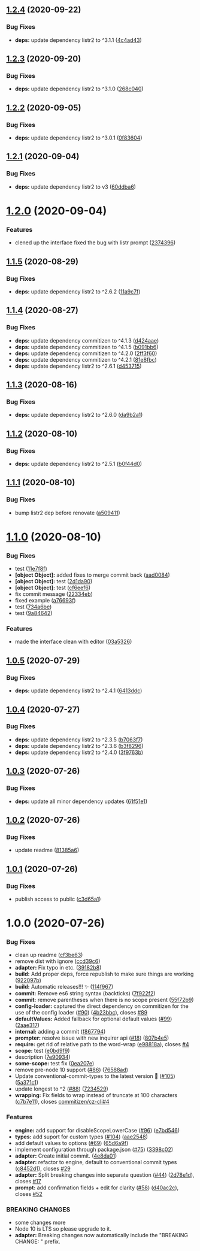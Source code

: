 ## [1.2.4](https://github.com/cenk1cenk2/cz-cc/compare/v1.2.3...v1.2.4) (2020-09-22)


### Bug Fixes

* **deps:** update dependency listr2 to ^3.1.1 ([4c4ad43](https://github.com/cenk1cenk2/cz-cc/commit/4c4ad4317174cc18a5c5efac7adf42de9e6fd7d2))

## [1.2.3](https://github.com/cenk1cenk2/cz-cc/compare/v1.2.2...v1.2.3) (2020-09-20)


### Bug Fixes

* **deps:** update dependency listr2 to ^3.1.0 ([268c040](https://github.com/cenk1cenk2/cz-cc/commit/268c0401217de36a2da5b666a06fb1f6b7a5ff52))

## [1.2.2](https://github.com/cenk1cenk2/cz-cc/compare/v1.2.1...v1.2.2) (2020-09-05)


### Bug Fixes

* **deps:** update dependency listr2 to ^3.0.1 ([0f83604](https://github.com/cenk1cenk2/cz-cc/commit/0f8360429e97d7f232f847c2b5418f9e5562c9b3))

## [1.2.1](https://github.com/cenk1cenk2/cz-cc/compare/v1.2.0...v1.2.1) (2020-09-04)


### Bug Fixes

* **deps:** update dependency listr2 to v3 ([60ddba6](https://github.com/cenk1cenk2/cz-cc/commit/60ddba6eb31f87aaf4ccd6b330d3973ecb195206))

# [1.2.0](https://github.com/cenk1cenk2/cz-cc/compare/v1.1.5...v1.2.0) (2020-09-04)


### Features

* clened up the interface fixed the bug with listr prompt ([2374396](https://github.com/cenk1cenk2/cz-cc/commit/23743963ae0006c4939367384452bb04f4fed568))

## [1.1.5](https://github.com/cenk1cenk2/cz-cc/compare/v1.1.4...v1.1.5) (2020-08-29)


### Bug Fixes

* **deps:** update dependency listr2 to ^2.6.2 ([11a9c7f](https://github.com/cenk1cenk2/cz-cc/commit/11a9c7f6c2a22ff9d88ed13cb0858f738d866792))

## [1.1.4](https://github.com/cenk1cenk2/cz-cc/compare/v1.1.3...v1.1.4) (2020-08-27)


### Bug Fixes

* **deps:** update dependency commitizen to ^4.1.3 ([d424aae](https://github.com/cenk1cenk2/cz-cc/commit/d424aae6eecffd9bef490cda6bae290b666e232e))
* **deps:** update dependency commitizen to ^4.1.5 ([b091bb6](https://github.com/cenk1cenk2/cz-cc/commit/b091bb674d7d9b292c5c6fc9a34e7fe62fb0860c))
* **deps:** update dependency commitizen to ^4.2.0 ([2ff3f60](https://github.com/cenk1cenk2/cz-cc/commit/2ff3f60f576990e387f0df1d769ab4536f8daaa2))
* **deps:** update dependency commitizen to ^4.2.1 ([81e8fbc](https://github.com/cenk1cenk2/cz-cc/commit/81e8fbca4ec961257a38b40fcc659108145ffec3))
* **deps:** update dependency listr2 to ^2.6.1 ([d453715](https://github.com/cenk1cenk2/cz-cc/commit/d453715da14995b5ac8bdecb5a67b68cbdd676e1))

## [1.1.3](https://github.com/cenk1cenk2/cz-cc/compare/v1.1.2...v1.1.3) (2020-08-16)


### Bug Fixes

* **deps:** update dependency listr2 to ^2.6.0 ([da9b2a1](https://github.com/cenk1cenk2/cz-cc/commit/da9b2a17813d425f2afba67bec67691b35048897))

## [1.1.2](https://github.com/cenk1cenk2/cz-cc/compare/v1.1.1...v1.1.2) (2020-08-10)


### Bug Fixes

* **deps:** update dependency listr2 to ^2.5.1 ([b0f44d0](https://github.com/cenk1cenk2/cz-cc/commit/b0f44d0cfda9f7c21e6222c39652ef95a16cc612))

## [1.1.1](https://github.com/cenk1cenk2/cz-cc/compare/v1.1.0...v1.1.1) (2020-08-10)


### Bug Fixes

* bump listr2 dep before renovate ([a509411](https://github.com/cenk1cenk2/cz-cc/commit/a509411b86bda40d01dfd7b5cc4a50383ad1d059))

# [1.1.0](https://github.com/cenk1cenk2/cz-cc/compare/v1.0.5...v1.1.0) (2020-08-10)


### Bug Fixes

* test ([11e7f8f](https://github.com/cenk1cenk2/cz-cc/commit/11e7f8fd81cd42877667c49f507cab9efe36c20c))
* **[object Object]:** added fixes to merge commit back ([aad0084](https://github.com/cenk1cenk2/cz-cc/commit/aad00843e478428fd1778a237d9fbe8d1d15528b))
* **[object Object]:** test ([2d1da90](https://github.com/cenk1cenk2/cz-cc/commit/2d1da90c01fdc3eb0b32b53a7c3d2e9a7d8ab709))
* **[object Object]:** test ([cf6eef6](https://github.com/cenk1cenk2/cz-cc/commit/cf6eef6bf07632709cd2c5f3399fb84f5b674d17))
* fix commit message ([22334eb](https://github.com/cenk1cenk2/cz-cc/commit/22334eb0f5a009508fbae24693309439a274e993))
* fixed example ([a76693f](https://github.com/cenk1cenk2/cz-cc/commit/a76693ff2317ac20a6b460dec281c2ed0d7f78f7))
* test ([734a6be](https://github.com/cenk1cenk2/cz-cc/commit/734a6be6cad4a65c533556b16ab8b1e60fe72088))
* test ([9a84642](https://github.com/cenk1cenk2/cz-cc/commit/9a8464226bd368edbb036d711d6448c3962ba5de))


### Features

* made the interface clean with editor ([03a5326](https://github.com/cenk1cenk2/cz-cc/commit/03a5326c0fd2aaf3a064504b665e39a8af023289))

## [1.0.5](https://github.com/cenk1cenk2/cz-cc/compare/v1.0.4...v1.0.5) (2020-07-29)


### Bug Fixes

* **deps:** update dependency listr2 to ^2.4.1 ([6413ddc](https://github.com/cenk1cenk2/cz-cc/commit/6413ddcac49e21c4672ed3cee1959e6d2eb402fd))

## [1.0.4](https://github.com/cenk1cenk2/cz-cc/compare/v1.0.3...v1.0.4) (2020-07-27)


### Bug Fixes

* **deps:** update dependency listr2 to ^2.3.5 ([b7063f7](https://github.com/cenk1cenk2/cz-cc/commit/b7063f73e3b13688e3dbe91fe0b6e5a54a25850b))
* **deps:** update dependency listr2 to ^2.3.6 ([b3f8296](https://github.com/cenk1cenk2/cz-cc/commit/b3f8296d8d225c243da42ef56870033bd98dbd4a))
* **deps:** update dependency listr2 to ^2.4.0 ([3f9763b](https://github.com/cenk1cenk2/cz-cc/commit/3f9763b6b7085c2ce958705251c232f1a6b669f6))

## [1.0.3](https://github.com/cenk1cenk2/cz-cc/compare/v1.0.2...v1.0.3) (2020-07-26)


### Bug Fixes

* **deps:** update all minor dependency updates ([61f51e1](https://github.com/cenk1cenk2/cz-cc/commit/61f51e10984da6d059a80328282d8bc595780525))

## [1.0.2](https://github.com/cenk1cenk2/cz-cc/compare/v1.0.1...v1.0.2) (2020-07-26)


### Bug Fixes

* update readme ([81385a6](https://github.com/cenk1cenk2/cz-cc/commit/81385a613587470a1bc5d6838049aebc43f34e51))

## [1.0.1](https://github.com/cenk1cenk2/cz-cc/compare/v1.0.0...v1.0.1) (2020-07-26)


### Bug Fixes

* publish access to public ([c3d65a1](https://github.com/cenk1cenk2/cz-cc/commit/c3d65a17998b020e25644c508f110e0da2f8c9c0))

# 1.0.0 (2020-07-26)


### Bug Fixes

* clean up readme ([cf3be63](https://github.com/cenk1cenk2/cz-cc/commit/cf3be6303262d6ae3b980dad7e4f0808b498a922))
* remove dist with ignore ([ccd39c6](https://github.com/cenk1cenk2/cz-cc/commit/ccd39c60d98a7426d9564919e77b3374e5487268))
* **adapter:** Fix typo in etc. ([39182b8](https://github.com/cenk1cenk2/cz-cc/commit/39182b81bfe5fcc001466dbe2b58ba8ca622f920))
* **build:** Add proper deps, force republish to make sure things are working ([922097b](https://github.com/cenk1cenk2/cz-cc/commit/922097b4e45ea1ce5dcb6ae5811038da9aade1a8))
* **build:** Automatic releases!!! ✨ ([114f967](https://github.com/cenk1cenk2/cz-cc/commit/114f967a22c86eb35a17cdde5487a8ae6331a698))
* **commit:** Remove es6 string syntax (backticks) ([7f922f2](https://github.com/cenk1cenk2/cz-cc/commit/7f922f2140e09067e16f63e06da3f8878702d5d8))
* **commit:** remove parentheses when there is no scope present ([55f72b9](https://github.com/cenk1cenk2/cz-cc/commit/55f72b9dea9dd3938ef0810cbc9dec54a4d13e34))
* **config-loader:** captured the direct dependency on commitizen for the use of the config loader ([#90](https://github.com/cenk1cenk2/cz-cc/issues/90)) ([4b23bbc](https://github.com/cenk1cenk2/cz-cc/commit/4b23bbce0ce76b4b0f695a1d867f657b851b48f3)), closes [#89](https://github.com/cenk1cenk2/cz-cc/issues/89)
* **defaultValues:** Added fallback for optional default values ([#99](https://github.com/cenk1cenk2/cz-cc/issues/99)) ([2aae317](https://github.com/cenk1cenk2/cz-cc/commit/2aae31746884b0445fee25abbd3dfd974778a007))
* **internal:** adding a commit ([f867794](https://github.com/cenk1cenk2/cz-cc/commit/f86779412fd1a970fcc0bd018b5902b30124d500))
* **prompter:** resolve issue with new inquirer api ([#18](https://github.com/cenk1cenk2/cz-cc/issues/18)) ([807b4e5](https://github.com/cenk1cenk2/cz-cc/commit/807b4e5ddf79348b717f71961c9bee04a037b02b))
* **require:** get rid of relative path to the word-wrap ([e98818a](https://github.com/cenk1cenk2/cz-cc/commit/e98818a229bad67f9003e58d78eb5722cbbe187c)), closes [#4](https://github.com/cenk1cenk2/cz-cc/issues/4)
* **scope:** test ([e0bd9f9](https://github.com/cenk1cenk2/cz-cc/commit/e0bd9f9508b91fd90f5c4c9977af14f88940803f))
* description ([7e90934](https://github.com/cenk1cenk2/cz-cc/commit/7e909348c11f24f8248bf48b68e66607281ec125))
* **some-scope:** test fix ([0ea207e](https://github.com/cenk1cenk2/cz-cc/commit/0ea207e80947c698da31a292440d090013a85ebc))
* remove pre-node 10 support ([#86](https://github.com/cenk1cenk2/cz-cc/issues/86)) ([76588ad](https://github.com/cenk1cenk2/cz-cc/commit/76588adc6eb0c09f684dd9f7359c12492ee69d81))
* Update conventional-commit-types to the latest version 🚀 ([#105](https://github.com/cenk1cenk2/cz-cc/issues/105)) ([5a371c1](https://github.com/cenk1cenk2/cz-cc/commit/5a371c1de7520d18e47705166b5f0574794d094f))
* update longest to ^2 ([#88](https://github.com/cenk1cenk2/cz-cc/issues/88)) ([7234529](https://github.com/cenk1cenk2/cz-cc/commit/7234529b651b396716dfd015631f188524ee4e06))
* **wrapping:** Fix fields to wrap instead of truncate at 100 characters ([c7b7e11](https://github.com/cenk1cenk2/cz-cc/commit/c7b7e11d969c360b5ea09bb90752dd836d421fc6)), closes [commitizen/cz-cli#4](https://github.com/commitizen/cz-cli/issues/4)


### Features

* **engine:** add support for disableScopeLowerCase ([#96](https://github.com/cenk1cenk2/cz-cc/issues/96)) ([e7bd546](https://github.com/cenk1cenk2/cz-cc/commit/e7bd5462966d00acb03aca394836b5427513681c))
* **types:** add suport for custom types ([#104](https://github.com/cenk1cenk2/cz-cc/issues/104)) ([aae2548](https://github.com/cenk1cenk2/cz-cc/commit/aae2548e682683d8637d0ee58bd4e8f320ba3a11))
* add default values to options ([#69](https://github.com/cenk1cenk2/cz-cc/issues/69)) ([65d6a9f](https://github.com/cenk1cenk2/cz-cc/commit/65d6a9f935318398ea120da406d76b78498ca632))
* implement configuration through package.json ([#75](https://github.com/cenk1cenk2/cz-cc/issues/75)) ([3398c02](https://github.com/cenk1cenk2/cz-cc/commit/3398c02207b42133691dac8be21257ee28a0ac4c))
* **adapter:** Create initial commit. ([4e8da01](https://github.com/cenk1cenk2/cz-cc/commit/4e8da01be0869a4ef61545b851c0290c41a96fb8))
* **adapter:** refactor to engine, default to conventional commit types ([c8452d1](https://github.com/cenk1cenk2/cz-cc/commit/c8452d1c59b233181fbd6fd295c4d8f16dec6c35)), closes [#29](https://github.com/cenk1cenk2/cz-cc/issues/29)
* **adapter:** Split breaking changes into separate question ([#44](https://github.com/cenk1cenk2/cz-cc/issues/44)) ([2d78e1d](https://github.com/cenk1cenk2/cz-cc/commit/2d78e1d442cc18ea276e05e7ba8259615b3c3ddc)), closes [#17](https://github.com/cenk1cenk2/cz-cc/issues/17)
* **prompt:** add confirmation fields + edit for clarity ([#58](https://github.com/cenk1cenk2/cz-cc/issues/58)) ([d40ac2c](https://github.com/cenk1cenk2/cz-cc/commit/d40ac2c5a0021a2c6faa7b8471a3003213a2c7ef)), closes [#52](https://github.com/cenk1cenk2/cz-cc/issues/52)


### BREAKING CHANGES

* some changes more
* Node 10 is LTS so please upgrade to it.
* **adapter:** Breaking changes now automatically include the "BREAKING CHANGE: " prefix.
